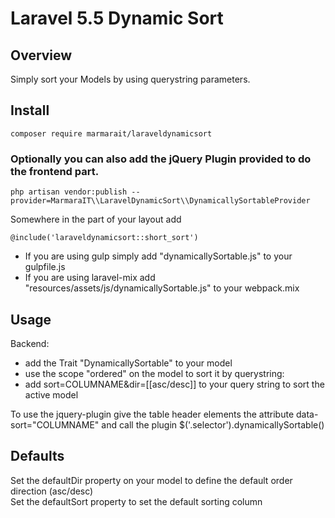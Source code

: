 # Laravel 5.5 Dynamic Sort
## Overview
Simply sort your Models by using querystring parameters.

## Install
`composer require marmarait/laraveldynamicsort`

### Optionally you can also add the jQuery Plugin provided to do the frontend part.
`php artisan vendor:publish --provider=MarmaraIT\\LaravelDynamicSort\\DynamicallySortableProvider`

Somewhere in the <head> part of your layout add 

`@include('laraveldynamicsort::short_sort')`

* If you are using gulp simply add "dynamicallySortable.js" to your gulpfile.js
* If you are using laravel-mix add "resources/assets/js/dynamicallySortable.js" to your webpack.mix

## Usage

Backend:

* add the Trait "DynamicallySortable" to your model
* use the scope "ordered" on the model to sort it by querystring:
* add sort=COLUMNAME&dir=[[asc/desc]] to your query string to sort the active model

To use the jquery-plugin give the table header elements the attribute data-sort="COLUMNAME" and call the plugin $('.selector').dynamicallySortable()

## Defaults
Set the defaultDir property on your model to define the default order direction (asc/desc)  
Set the defaultSort property to set the default sorting column 